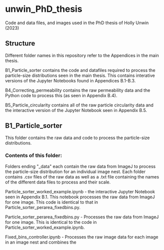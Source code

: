 # unwin_PhD_thesis
Code and data files, and images used in the PhD thesis of Holly Unwin (2023)

## Structure
Different folder names in this repository refer to the Appendices in the main thesis. 

B1_Particle_sorter contains the code and datafiles required to process the particle-size distributions seen in the main thesis. This contains interative versions of the Jupyter Notebooks found in Appendices B.1-B.3.

B4_Correcting_permeability contains the raw permeability data and the Python code to process this (as seen in Appendix B.4).

B5_Particle_circularity contains all of the raw particle circularity data and the interactive version of the Jupyter Notebook seen in Appendix B.5.

## B1_Particle_sorter
This folder contains the raw data and code to process the particle-size distributions.

### Contents of this folder:
Folders ending "_data" each contain the raw data from ImageJ to process the particle-size distribution for an individual image nest. Each folder contains .csv files of the raw data as well as a .txt file containing the names of the different data files to process and their scale.

Particle_sorter_worked_example.ipynb - the interactive Jupyter Notebook seen in Appendix B.1. This notebook processes the raw data from ImageJ for one image. This code is identical to that in Particle_sorter_perarea_fixedbins.py.

Particle_sorter_perarea_fixedbins.py - Processes the raw data from ImageJ for one image. This is identical to the code in Particle_sorter_worked_example.ipynb.

Fixed_bins_controller.ipynb - Processes the raw image data for each image in an image nest and combines the 
